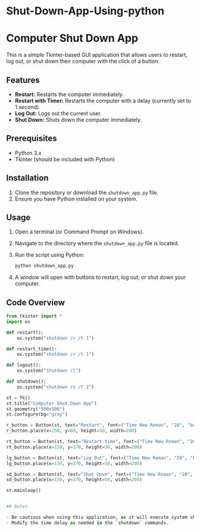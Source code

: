 # Shut-Down-App-Using-python




# Computer Shut Down App

This is a simple Tkinter-based GUI application that allows users to restart, log out, or shut down their computer with the click of a button.

## Features

- **Restart:** Restarts the computer immediately.
- **Restart with Timer:** Restarts the computer with a delay (currently set to 1 second).
- **Log Out:** Logs out the current user.
- **Shut Down:** Shuts down the computer immediately.

## Prerequisites

- Python 3.x
- Tkinter (should be included with Python)

## Installation

1. Clone the repository or download the `shutdown_app.py` file.
2. Ensure you have Python installed on your system.

## Usage

1. Open a terminal (or Command Prompt on Windows).
2. Navigate to the directory where the `shutdown_app.py` file is located.
3. Run the script using Python:

    ```sh
    python shutdown_app.py
    ```

4. A window will open with buttons to restart, log out, or shut down your computer.

## Code Overview

```python
from tkinter import *
import os

def restart():
    os.system("shutdown /r /t 1")

def restart_time():
    os.system("shutdown /r /t 1")

def logout():
    os.system("shutdown /l")

def shutdown():
    os.system("shutdown /s /t 1")

st = Tk()
st.title("Computer Shut Down App")
st.geometry("500x500")
st.configure(bg="gray")

r_button = Button(st, text="Restart", font=("Time New Roman", "20", "bold"), relief=RAISED, cursor="plus", command=restart)
r_button.place(x=150, y=60, height=50, width=200)

rt_button = Button(st, text="Restart time", font=("Time New Roman", "20", "bold"), relief=RAISED, cursor="plus", command=restart_time)
rt_button.place(x=150, y=170, height=50, width=200)

lg_button = Button(st, text="Log Out", font=("Time New Roman", "20", "bold"), relief=RAISED, cursor="plus", command=logout)
lg_button.place(x=150, y=270, height=50, width=200)

sd_button = Button(st, text="Shut Down", font=("Time New Roman", "20", "bold"), relief=RAISED, cursor="plus", command=shutdown)
sd_button.place(x=150, y=370, height=50, width=200)

st.mainloop()


## Notes

- Be cautious when using this application, as it will execute system shutdown commands.
- Modify the time delay as needed in the `shutdown` commands.


